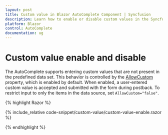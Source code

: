 ```yaml
---
layout: post
title: Custom value in Blazor AutoComplete Component | Syncfusion
description: Learn how to enable or disable custom values in the Syncfusion Blazor AutoComplete component using the AllowCustom property.
platform: Blazor
control: AutoComplete
documentation: ug
---
```


# Custom value enable and disable

The AutoComplete supports entering custom values that are not present in the predefined data set. This behavior is controlled by the [AllowCustom](https://help.syncfusion.com/cr/blazor/Syncfusion.Blazor.DropDowns.AutoCompleteModel.html#Syncfusion_Blazor_DropDowns_AutoCompleteModel_AllowCustom) property, which is enabled by default. When enabled, a user-entered custom value is accepted and submitted with the form during postback. To restrict input to only the items in the data source, set `AllowCustom="false"`.

{% highlight Razor %}

{% include_relative code-snippet/custom-value/custom-value-enable.razor %}

{% endhighlight %}